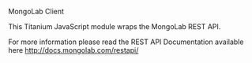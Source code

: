MongoLab Client

This Titanium JavaScript module wraps the MongoLab REST API.

For more information please read the REST API Documentation available here http://docs.mongolab.com/restapi/